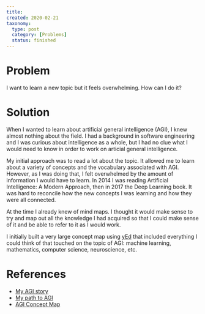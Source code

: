 ```yaml
---
title:
created: 2020-02-21
taxonomy:
  type: post
  category: [Problems]
  status: finished
---
```


# Problem
I want to learn a new topic but it feels overwhelming. How can I do it?

# Solution
When I wanted to learn about artificial general intelligence (AGI), I knew almost nothing about the field. I had a background in software engineering and I was curious about intelligence as a whole, but I had no clue what I would need to know in order to work on articial general intelligence.

My initial approach was to read a lot about the topic. It allowed me to learn about a variety of concepts and the vocabulary associated with AGI. However, as I was doing that, I felt overwhelmed by the amount of information I would have to learn. In 2014 I was reading Artificial Intelligence: A Modern Approach, then in 2017 the Deep Learning book. It was hard to reconcile how the new concepts I was learning and how they were all connected.

At the time I already knew of mind maps. I thought it would make sense to try and map out all the knowledge I had acquired so that I could make sense of it and be able to refer to it as I would work.

I initially built a very large concept map using [yEd](https://www.yworks.com/products/yed) that included everything I could think of that touched on the topic of AGI: machine learning, mathematics, computer science, neuroscience, etc.

# References
* [My AGI story](../../../../agi/my-agi-story)
* [My path to AGI](../../../../agi/my-path-to-agi)
* [AGI Concept Map](https://github.com/tomzx/agi-concept-map)
